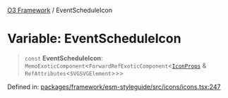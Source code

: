 [O3 Framework](../API.md) / EventScheduleIcon

# Variable: EventScheduleIcon

> `const` **EventScheduleIcon**: `MemoExoticComponent`\<`ForwardRefExoticComponent`\<[`IconProps`](../type-aliases/IconProps.md) & `RefAttributes`\<`SVGSVGElement`\>\>\>

Defined in: [packages/framework/esm-styleguide/src/icons/icons.tsx:247](https://github.com/its-kios09/openmrs-esm-core/blob/main/packages/framework/esm-styleguide/src/icons/icons.tsx#L247)
